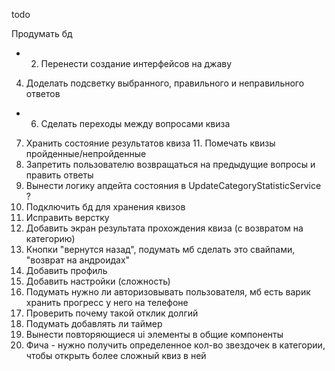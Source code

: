 todo 


Продумать бд 
+ 2. Перенести создание интерфейсов на джаву
4. Доделать подсветку выбранного, правильного и неправильного ответов
+ 6. Сделать переходы между вопросами квиза
7. Хранить состояние результатов квиза 11. Помечать квизы пройденные/непройденные
8. Запретить пользователю возвращаться на предыдущие вопросы и править ответы
9. Вынести логику апдейта состояния в UpdateCategoryStatisticService ?
3. Подключить бд для хранения квизов
1. Исправить верстку
7. Добавить экран результата прохождения квиза (с возвратом на категорию)
8. Кнопки "вернутся назад", подумать мб сделать это свайпами, "возврат на андроидах"
9. Добавить профиль
10. Добавить настройки (сложность)
12. Подумать нужно ли авторизовывать пользователя, мб есть варик хранить прогресс у него на телефоне 
13. Проверить почему такой отклик долгий 
14. Подумать добавлять ли таймер 
5. Вынести повторяющиеся ui элементы в общие компоненты 
6. Фича - нужно получить определенное кол-во звездочек в категории, чтобы открыть более сложный квиз в ней 